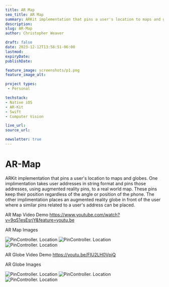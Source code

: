 ```yaml
---
title: AR Map
seo_title: AR Map
summary: ARKit implementation that pins a user's location to maps and globes.
description: 
slug: AR-Map
author: Christopher Weaver

draft: false
date: 2023-12-12T13:58:51-06:00
lastmod: 
expiryDate: 
publishDate: 

feature_image: screenshots/p1.png
feature_image_alt: 

project types:
 - Personal

techstack:
- Native iOS 
- AR-Kit
- Swift
- Computer Vision

live_url: 
source_url: 

newsletter: true
---
```


# AR-Map
ARKit implementation that pins a user's location to maps and globes. One implimentation takes user addresses in string format and pins those addresses, using augmented reality pins, to a real world map. These pins keep their position regardless of the angle or position of the phone. The other implimentation places an augmented reality globe in front of the user where a similar pins related to a user's address can be placed. 


AR Map Video Demo
https://www.youtube.com/watch?v=9qS1esEsrjY&feature=youtu.be

AR Map Images 

![PinController. Location](/screenshots/p1.png)
![PinController. Location](/screenshots/p2.png)
![PinController. Location](/screenshots/p3.png)

AR Globe Video Demo
https://youtu.be/FIU2LH0VpjQ

AR Globe Images

![PinController. Location](/screenshots/p4.png)
![PinController. Location](/screenshots/p5.png)
![PinController. Location](/screenshots/p6.png)
